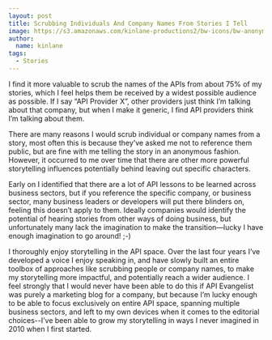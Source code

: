 ```yaml
---
layout: post
title: Scrubbing Individuals And Company Names From Stories I Tell
image: https://s3.amazonaws.com/kinlane-productions2/bw-icons/bw-anonymous-person.png
author:
  name: kinlane
tags:
  - Stories
---
```

I find it more valuable to scrub the names of the APIs from about 75% of my stories, which I feel helps them be received by a widest possible audience as possible. If I say “API Provider X”, other providers just think I’m talking about that company, but when I make it generic, I find API providers think I’m talking about them.

There are many reasons I would scrub individual or company names from a story, most often this is because they’ve asked me not to reference them public, but are fine with me telling the story in an anonymous fashion. However, it occurred to me over time that there are other more powerful storytelling influences potentially behind leaving out specific characters.

Early on I identified that there are a lot of API lessons to be learned across business sectors, but if you reference the specific company, or business sector, many business leaders or developers will put there blinders on, feeling this doesn’t apply to them. Ideally companies would identify the potential of hearing stories from other ways of doing business, but unfortunately many lack the imagination to make the transition—lucky I have enough imagination to go around! ;-)

I thoroughly enjoy storytelling in the API space. Over the last four years I’ve developed a voice I enjoy speaking in, and have slowly built an entire toolbox of approaches like scrubbing people or company names, to make my storytelling more impactful, and potentially reach a wider audience. I feel strongly that I would never have been able to do this if API Evangelist was purely a marketing blog for a company, but because I’m lucky enough to be able to focus exclusively on entire API space, spanning multiple business sectors, and left to my own devices when it comes to the editorial choices--I’ve been able to grow my storytelling in ways I never imagined in 2010 when I first started.